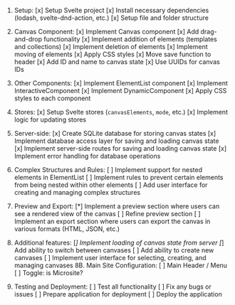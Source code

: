 1. Setup:
   [x] Setup Svelte project
   [x] Install necessary dependencies (lodash, svelte-dnd-action, etc.)
   [x] Setup file and folder structure
2. Canvas Component:
   [x] Implement Canvas component
   [x] Add drag-and-drop functionality
   [x] Implement addition of elements (templates and collections)
   [x] Implement deletion of elements
   [x] Implement moving of elements
   [x] Apply CSS styles
   [x] Move save function to header
   [x] Add ID and name to canvas state
   [x] Use UUIDs for canvas IDs

3. Other Components:
   [x] Implement ElementList component
   [x] Implement InteractiveComponent
   [x] Implement DynamicComponent
   [x] Apply CSS styles to each component
4. Stores:
   [x] Setup Svelte stores (`canvasElements`, `mode`, etc.)
   [x] Implement logic for updating stores
5. Server-side:
   [x] Create SQLite database for storing canvas states
   [x] Implement database access layer for saving and loading canvas state
   [x] Implement server-side routes for saving and loading canvas state
   [x] Implement error handling for database operations

6. Complex Structures and Rules:
   [ ] Implement support for nested elements in ElementList
   [ ] Implement rules to prevent certain elements from being nested within other elements
   [ ] Add user interface for creating and managing complex structures
7. Preview and Export:
   [*] Implement a preview section where users can see a rendered view of the canvas
   [ ] Refine preview section
   [ ] Implement an export section where users can export the canvas in various formats (HTML, JSON, etc.)
8. Additional features:
   [*] Implement loading of canvas state from server
   [*] Add ability to switch between canvases
   [ ] Add ability to create new canvases
   [ ] Implement user interface for selecting, creating, and managing canvases
   8B. Main Site Configuration:
   [ ] Main Header / Menu
   [ ] Toggle: is Microsite?
9. Testing and Deployment:
   [ ] Test all functionality
   [ ] Fix any bugs or issues
   [ ] Prepare application for deployment
   [ ] Deploy the application
